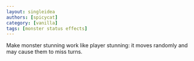 ```yaml
---
layout: singleidea
authors: [spicycat]
category: [vanilla]
tags: [monster status effects]
---
```

Make monster stunning work like player stunning: it moves randomly and may cause them to miss turns.
